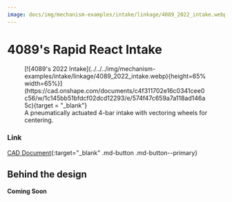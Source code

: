 ```yaml
---
image: docs/img/mechanism-examples/intake/linkage/4089_2022_intake.webp
---
```


# 4089's Rapid React Intake

<figure markdown="span">
[![4089's 2022 Intake](../../../img/mechanism-examples/intake/linkage/4089_2022_intake.webp){height=65% width=65%}](https://cad.onshape.com/documents/c4f311702e16c0341cee0c56/w/1c145bb51bfdcf02dcd12293/e/574f47c659a7a118ad146a5c){target = "_blank"}
<figcaption>A pneumatically actuated 4-bar intake with vectoring wheels for centering.</figcaption>
</figure>

### Link

[CAD Document](https://cad.onshape.com/documents/c4f311702e16c0341cee0c56/w/1c145bb51bfdcf02dcd12293/e/574f47c659a7a118ad146a5c "CAD Document Link"){:target="_blank" .md-button .md-button--primary}

## Behind the design

**Coming Soon**

<br>